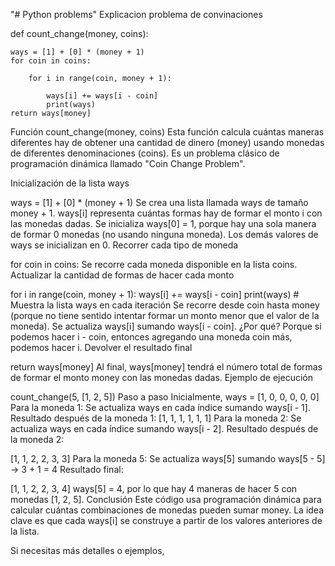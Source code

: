 "# Python problems" 
Explicacion problema  de convinaciones

def count_change(money, coins):
   
    ways = [1] + [0] * (money + 1)
    for coin in coins:

        for i in range(coin, money + 1):

            ways[i] += ways[i - coin]
            print(ways)
    return ways[money]


Función count_change(money, coins)
Esta función calcula cuántas maneras diferentes hay de obtener una cantidad de dinero (money) usando monedas de diferentes denominaciones (coins). Es un problema clásico de programación dinámica llamado "Coin Change Problem".

Inicialización de la lista ways

ways = [1] + [0] * (money + 1)
Se crea una lista llamada ways de tamaño money + 1.
ways[i] representa cuántas formas hay de formar el monto i con las monedas dadas.
Se inicializa ways[0] = 1, porque hay una sola manera de formar 0 monedas (no usando ninguna moneda).
Los demás valores de ways se inicializan en 0.
Recorrer cada tipo de moneda


for coin in coins:
Se recorre cada moneda disponible en la lista coins.
Actualizar la cantidad de formas de hacer cada monto

for i in range(coin, money + 1):
    ways[i] += ways[i - coin]
    print(ways)  # Muestra la lista ways en cada iteración
Se recorre desde coin hasta money (porque no tiene sentido intentar formar un monto menor que el valor de la moneda).
Se actualiza ways[i] sumando ways[i - coin].
¿Por qué? Porque si podemos hacer i - coin, entonces agregando una moneda coin más, podemos hacer i.
Devolver el resultado final


return ways[money]
Al final, ways[money] tendrá el número total de formas de formar el monto money con las monedas dadas.
Ejemplo de ejecución

count_change(5, [1, 2, 5])
Paso a paso
Inicialmente, ways = [1, 0, 0, 0, 0, 0]
Para la moneda 1:
Se actualiza ways en cada índice sumando ways[i - 1].
Resultado después de la moneda 1:
[1, 1, 1, 1, 1, 1]
Para la moneda 2:
Se actualiza ways en cada índice sumando ways[i - 2].
Resultado después de la moneda 2:

[1, 1, 2, 2, 3, 3]
Para la moneda 5:
Se actualiza ways[5] sumando ways[5 - 5] → 3 + 1 = 4
Resultado final:

[1, 1, 2, 2, 3, 4]
ways[5] = 4, por lo que hay 4 maneras de hacer 5 con monedas [1, 2, 5].
Conclusión
Este código usa programación dinámica para calcular cuántas combinaciones de monedas pueden sumar money. La idea clave es que cada ways[i] se construye a partir de los valores anteriores de la lista.

Si necesitas más detalles o ejemplos,
